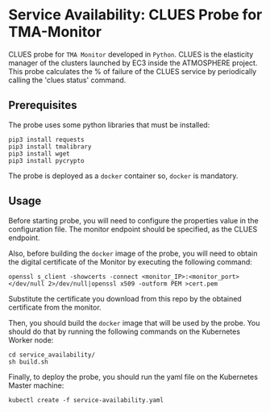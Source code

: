 # Service Availability: CLUES Probe for TMA-Monitor

CLUES probe for `TMA Monitor` developed in `Python`. CLUES is the elasticity manager of the clusters launched by EC3 inside the ATMOSPHERE project. This probe calculates the % of failure of the CLUES service by periodically calling the 'clues status' command.


## Prerequisites
The probe uses some python libraries that must be installed:

``` 
pip3 install requests
pip3 install tmalibrary
pip3 install wget
pip3 install pycrypto
```

The probe is deployed as a `docker` container so, `docker` is mandatory. 

## Usage

Before starting probe, you will need to configure the properties value in the configuration file. The monitor endpoint should be specified, as the CLUES endpoint.

Also, before building the `docker` image of the probe, you will need to obtain the digital certificate of the Monitor by executing the following command:

```
openssl s_client -showcerts -connect <monitor_IP>:<monitor_port> </dev/null 2>/dev/null|openssl x509 -outform PEM >cert.pem
```

Substitute the certificate you download from this repo by the obtained certificate from the monitor.

Then, you should build the `docker` image that will be used by the probe. You should do that by running the following commands on the Kubernetes Worker node:

```
cd service_availability/
sh build.sh
```

Finally, to deploy the probe, you should run the yaml file on the Kubernetes Master machine:

```
kubectl create -f service-availability.yaml
```
